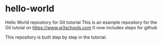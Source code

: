 # hello-world
Hello World repository for Git tutorial
This is an example repository for the Git tutoial on https://www.w3schools.com
It now includes steps for github

This repository is built step by step in the tutorial.
